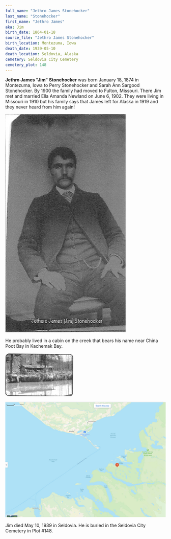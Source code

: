 ```yaml
---
full_name: "Jethro James Stonehocker"
last_name: "Stonehocker"
first_name: "Jethro James"
aka: Jim
birth_date: 1864-01-18
source_file: "Jethro James Stonehocker"
birth_location: Montezuma, Iowa 
death_date: 1939-05-10
death_location: Seldovia, Alaska
cemetery: Seldovia City Cemetery
cemetery_plot: 148
---
```


**Jethro James "Jim" Stonehocker** was born January 18, 1874 in Montezuma, Iowa to Perry Stonehocker and Sarah Ann Sargood Stonehocker.  By 1900 the family had moved to Fulton, Missouri. There Jim met and married Ella Amanda Newland on June 6, 1902. They were living in Missouri in 1910 but his family says that James left for Alaska in 1919 and they never heard from him again!

![](../assets/images/Jethro%20James%20Stonehocker/media/image1.jpeg)

 He probably lived in a cabin on the creek that bears his name near China Poot Bay in Kachemak Bay.
 
![](../assets/images/Stonehocker%20cabin.jpg)

![](../assets/images/Jethro%20James%20Stonehocker/media/image2.jpeg)

Jim died May 10, 1939 in Seldovia. He is buried in the Seldovia City Cemetery in Plot #148.
